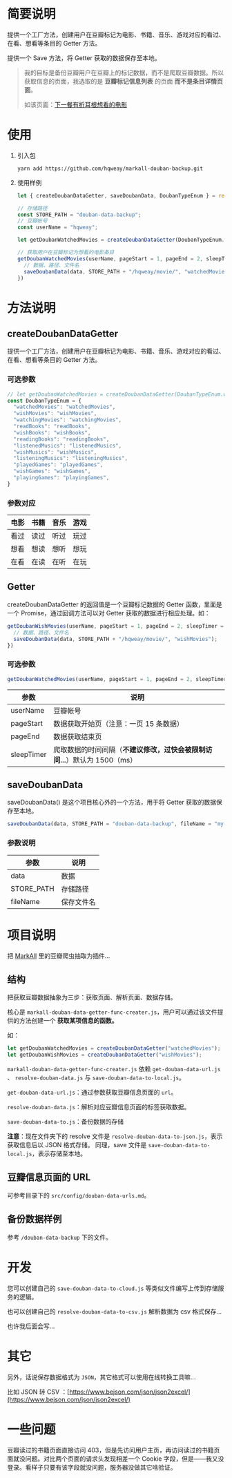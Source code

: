 # 简要说明

提供一个工厂方法，创建用户在豆瓣标记为电影、书籍、音乐、游戏对应的看过、在看、想看等条目的 Getter 方法。

提供一个 Save 方法，将 Getter 获取的数据保存至本地。

> 我的目标是备份豆瓣用户在豆瓣上的标记数据，而不是爬取豆瓣数据。所以获取信息的页面，我选取的是 **豆瓣标记信息列表** 的页面 **而不是条目详情页面**。
>
> 如该页面：[下一餐有折耳根想看的电影](https://movie.douban.com/people/hqweay/wish?start=15&sort=time&rating=all&filter=all&mode=grid)

# 使用

1. 引入包

   ```bash
   yarn add https://github.com/hqweay/markall-douban-backup.git
   ```

2. 使用样例

   ```javascript
   let { createDoubanDataGetter, saveDoubanData, DoubanTypeEnum } = require('markall-douban-backup');
   
   // 存储路径
   const STORE_PATH = "douban-data-backup";
   // 豆瓣帐号
   const userName = "hqweay";
   
   let getDoubanWatchedMovies = createDoubanDataGetter(DoubanTypeEnum.watchedMovies);
   
   // 获取用户在豆瓣标记为想看的电影条目
   getDoubanWatchedMovies(userName, pageStart = 1, pageEnd = 2, sleepTimer = 1500).then(function (data) {
     // 数据、路径、文件名
     saveDoubanData(data, STORE_PATH + "/hqweay/movie/", "watchedMovies");
   })
   ```

# 方法说明

## createDoubanDataGetter

提供一个工厂方法，创建用户在豆瓣标记为电影、书籍、音乐、游戏对应的看过、在看、想看等条目的 Getter 方法。

### 可选参数

```javascript
// let getDoubanWatchedMovies = createDoubanDataGetter(DoubanTypeEnum.watchedMovies);
const DoubanTypeEnum = {
  "watchedMovies": "watchedMovies",
  "wishMovies": "wishMovies",
  "watchingMovies": "watchingMovies",
  "readBooks": "readBooks",
  "wishBooks": "wishBooks",
  "readingBooks": "readingBooks",
  "listenedMusics": "listenedMusics",
  "wishMusics": "wishMusics",
  "listeningMusics": "listeningMusics",
  "playedGames": "playedGames",
  "wishGames": "wishGames",
  "playingGames": "playingGames",
}
```

### 参数对应

| 电影 | 书籍 | 音乐 | 游戏 |
| ---- | ---- | ---- | ---- |
| 看过 | 读过 | 听过 | 玩过 |
| 想看 | 想读 | 想听 | 想玩 |
| 在看 | 在读 | 在听 | 在玩 |

## Getter

createDoubanDataGetter 的返回值是一个豆瓣标记数据的 Getter 函数，里面是一个 Promise，通过回调方法可以对 Getter 获取的数据进行相应处理。如：

```javascript
getDoubanWishMovies(userName, pageStart = 1, pageEnd = 2, sleepTimer = 1500).then(function (data) {
  // 数据、路径、文件名
  saveDoubanData(data, STORE_PATH + "/hqweay/movie/", "wishMovies");
})
```

### 可选参数

```javascript
getDoubanWatchedMovies(userName, pageStart = 1, pageEnd = 2, sleepTimer = 1500);
```

| 参数       | 说明                                                         |
| ---------- | ------------------------------------------------------------ |
| userName   | 豆瓣帐号                                                     |
| pageStart  | 数据获取开始页（注意：一页 15 条数据）                       |
| pageEnd    | 数据获取结束页                                               |
| sleepTimer | 爬取数据的时间间隔（**不建议修改，过快会被限制访问...**）默认为 1500（ms） |

## saveDoubanData

saveDoubanData() 是这个项目核心外的一个方法，用于将 Getter 获取的数据保存至本地。

```javascript
saveDoubanData(data, STORE_PATH = "douban-data-backup", fileName = "my-info");
```

### 参数说明

| 参数       | 说明       |
| ---------- | ---------- |
| data       | 数据       |
| STORE_PATH | 存储路径   |
| fileName   | 保存文件名 |

# 项目说明

把 [MarkAll](https://github.com/hqweay/MarkAll) 里的豆瓣爬虫抽取为插件...

## 结构

把获取豆瓣数据抽象为三步：获取页面、解析页面、数据存储。

核心是 `markall-douban-data-getter-func-creater.js`，用户可以通过该文件提供的方法创建一个 **获取某项信息的函数。**

如：

```javascript
let getDoubanWatchedMovies = createDoubanDataGetter("watchedMovies");
let getDoubanWishMovies = createDoubanDataGetter("wishMovies");
```

`markall-douban-data-getter-func-creater.js` 依赖 `get-douban-data-url.js` 、 `resolve-douban-data.js` 与 `save-douban-data-to-local.js`。

`get-douban-data-url.js`：通过参数获取豆瓣信息页面的 `url`。

`resolve-douban-data.js`：解析对应豆瓣信息页面的标签获取数据。

`save-douban-data-to.js`：备份数据的存储

**注意**：现在文件夹下的 resolve 文件是 `resolve-douban-data-to-json.js`，表示获取信息后以 JSON 格式存储。
同理，save 文件是 `save-douban-data-to-local.js`，表示存储至本地。

## 豆瓣信息页面的 URL 

可参考目录下的 `src/config/douban-data-urls.md`。

## 备份数据样例

参考 `/douban-data-backup` 下的文件。

# 开发

您可以创建自己的 `save-douban-data-to-cloud.js` 等类似文件编写上传到存储服务的逻辑。

也可以创建自己的 `resolve-douban-data-to-csv.js` 解析数据为 csv 格式保存...

也许我后面会写...

# 其它

另外，话说保存数据格式为 `JSON`，其它格式可以使用在线转换工具嘛...

比如 JSON 转 CSV ：[https://www.bejson.com/json/json2excel/](https://www.bejson.com/json/json2excel/)

# 一些问题

豆瓣读过的书籍页面直接访问 403，但是先访问用户主页，再访问读过的书籍页面就没问题。对比两个页面的请求头发现相差一个 Cookie 字段，但是——我又没登录。看样子只要有该字段就没问题，服务器没做其它啥验证。
